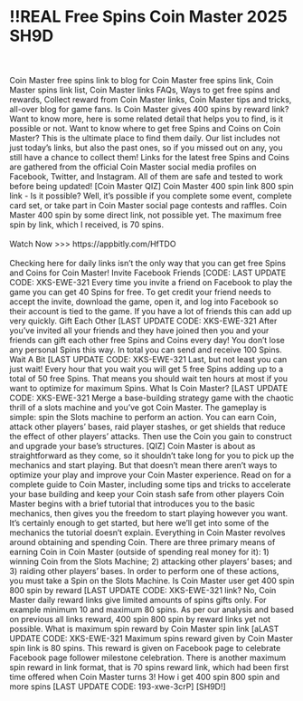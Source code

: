 # !!REAL Free Spins Coin Master 2025 SH9D
<br>
<br>Coin Master free spins link to blog for Coin Master free spins link, Coin Master spins link list, Coin Master links FAQs, Ways to get free spins and rewards, Collect reward from Coin Master links, Coin Master tips and tricks, all-over blog for game fans. Is Coin Master gives 400 spins by reward link? Want to know more, here is some related detail that helps you to find, is it possible or not. Want to know where to get free Spins and Coins on Coin Master? This is the ultimate place to find them daily. Our list includes not just today’s links, but also the past ones, so if you missed out on any, you still have a chance to collect them! Links for the latest free Spins and Coins are gathered from the official Coin Master social media profiles on Facebook, Twitter, and Instagram. All of them are safe and tested to work before being updated! [Coin Master QIZ] Coin Master 400 spin link 800 spin link - Is it possible? Well, it’s possible if you complete some event, complete card set, or take part in Coin Master social page contests and raffles. Coin Master 400 spin by some direct link, not possible yet. The maximum free spin by link, which I received, is 70 spins.
<br>
<br>Watch Now >>> https://appbitly.com/HfTDO

<br>
<br>Checking here for daily links isn’t the only way that you can get free Spins and Coins for Coin Master! Invite Facebook Friends [CODE: LAST UPDATE CODE: XKS-EWE-321 Every time you invite a friend on Facebook to play the game you can get 40 Spins for free. To get credit your friend needs to accept the invite, download the game, open it, and log into Facebook so their account is tied to the game. If you have a lot of friends this can add up very quickly. Gift Each Other [LAST UPDATE CODE: XKS-EWE-321 After you’ve invited all your friends and they have joined then you and your friends can gift each other free Spins and Coins every day! You don’t lose any personal Spins this way. In total you can send and receive 100 Spins. Wait A Bit [LAST UPDATE CODE: XKS-EWE-321 Last, but not least you can just wait! Every hour that you wait you will get 5 free Spins adding up to a total of 50 free Spins. That means you should wait ten hours at most if you want to optimize for maximum Spins. What Is Coin Master? [LAST UPDATE CODE: XKS-EWE-321 Merge a base-building strategy game with the chaotic thrill of a slots machine and you’ve got Coin Master. The gameplay is simple: spin the Slots machine to perform an action. You can earn Coin, attack other players’ bases, raid player stashes, or get shields that reduce the effect of other players’ attacks. Then use the Coin you gain to construct and upgrade your base’s structures. [QIZ] Coin Master is about as straightforward as they come, so it shouldn’t take long for you to pick up the mechanics and start playing. But that doesn’t mean there aren’t ways to optimize your play and improve your Coin Master experience. Read on for a complete guide to Coin Master, including some tips and tricks to accelerate your base building and keep your Coin stash safe from other players Coin Master begins with a brief tutorial that introduces you to the basic mechanics, then gives you the freedom to start playing however you want. It’s certainly enough to get started, but here we’ll get into some of the mechanics the tutorial doesn’t explain. Everything in Coin Master revolves around obtaining and spending Coin. There are three primary means of earning Coin in Coin Master (outside of spending real money for it): 1) winning Coin from the Slots Machine; 2) attacking other players’ bases; and 3) raiding other players’ bases. In order to perform one of these actions, you must take a Spin on the Slots Machine. Is Coin Master user get 400 spin 800 spin by reward [LAST UPDATE CODE: XKS-EWE-321 link? No, Coin Master daily reward links give limited amounts of spins gifts only. For example minimum 10 and maximum 80 spins. As per our analysis and based on previous all links reward, 400 spin 800 spin by reward links yet not possible. What is maximum spin reward by Coin Master spin link [aLAST UPDATE CODE: XKS-EWE-321 Maximum spins reward given by Coin Master spin link is 80 spins. This reward is given on Facebook page to celebrate Facebook page follower milestone celebration. There is another maximum spin reward in link format, that is 70 spins reward link, which had been first time offered when Coin Master turns 3! How i get 400 spin 800 spin and more spins [LAST UPDATE CODE: 193-xwe-3crP] [SH9D!]
<br>
<br>
